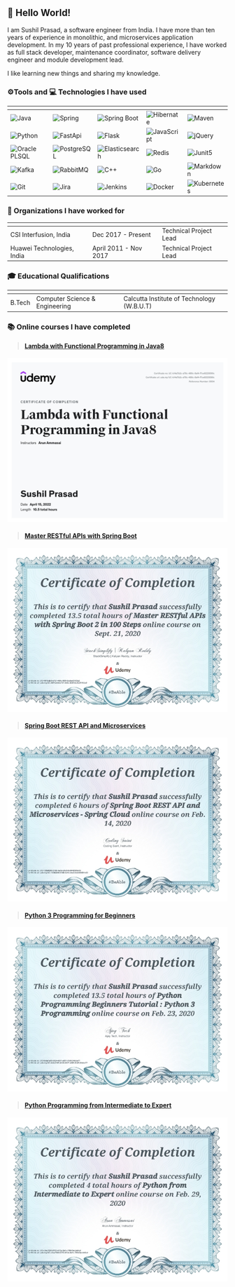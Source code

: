 ## 👋 Hello World!
I am Sushil Prasad, a software engineer from India.
I have more than ten years of experience in monolithic, and microservices application development.
In my 10 years of past professional experience, I have worked as full stack developer, maintenance coordinator, software delivery engineer and module development lead.

I like learning new things and sharing my knowledge.
 
### ⚙️Tools and 💻 Technologies I have used

| <!-- -->                                                                                                          | <!-- -->                                                                                                     | <!-- -->                                                                                                                  | <!-- -->                                                                                                          | <!-- -->                                                                                                     |
|-------------------------------------------------------------------------------------------------------------------|--------------------------------------------------------------------------------------------------------------|---------------------------------------------------------------------------------------------------------------------------|-------------------------------------------------------------------------------------------------------------------|--------------------------------------------------------------------------------------------------------------|
| ![Java](https://img.shields.io/badge/-Java-007396?style=plastic&logo=java&logoColor=white)                        | ![Spring](https://img.shields.io/badge/-Spring-43853d?style=plastic&logo=spring&logoColor=white)             | ![Spring Boot](https://img.shields.io/badge/-Spring%20Boot-43853d?style=plastic&logo=springboot&logoColor=white)          | ![Hibernate](https://img.shields.io/badge/-Hibernate-59666C?style=plastic&logo=hibernate&logoColor=white)         | ![Maven](https://img.shields.io/badge/-Maven-C71A36?style=plastic&logo=apachemaven&logoColor=white)          |
| ![Python](https://img.shields.io/badge/-Python-3776AB?style=plastic&logo=python&logoColor=white)                  | ![FastApi](https://img.shields.io/badge/-FastApi-3776AB?style=plastic&logo=fastapi&logoColor=white)          | ![Flask](https://img.shields.io/badge/-Flask-000000?style=plastic&logo=flask&logoColor=white)                             | ![JavaScript](https://img.shields.io/badge/-JavaScript-F7DF1E?style=plastic&logo=javascript&logoColor=black)      | ![jQuery](https://img.shields.io/badge/-jQuery-0769AD?style=plastic&logo=jquery&logoColor=white)             |
| ![Oracle PLSQL](https://img.shields.io/badge/-Oracle%20PL%20SQL-F80000?style=plastic&logo=oracle&logoColor=white) | ![PostgreSQL](https://img.shields.io/badge/-PostgreSQL-4169E1?style=plastic&logo=postgresql&logoColor=white) | ![Elasticsearch](https://img.shields.io/badge/-Elasticsearch-005571?style=plastic&logo=elasticsearch&logoColor=white)     | ![Redis](https://img.shields.io/badge/-Redis-DC382D?style=plastic&logo=redis&logoColor=white)                     | ![Junit5](https://img.shields.io/badge/-Junit5-25A162?style=plastic&logo=junit5&logoColor=white)             |
| ![Kafka](https://img.shields.io/badge/-Kafka-231F20?style=plastic&logo=apachekafka&logoColor=white)               | ![RabbitMQ](https://img.shields.io/badge/-RabbitMQ-FF6600?style=plastic&logo=rabbitmq&logoColor=white)       | ![C++](https://img.shields.io/badge/-C++-00599C?style=plastic&logo=cplusplus&logoColor=white)                             | ![Go](https://img.shields.io/badge/-Go-00ADD8?style=plastic&logo=go&logoColor=white)                              | ![Markdown](https://img.shields.io/badge/-Markdown-000000?style=plastic&logo=markdown&logoColor=white)       |
| ![Git](https://img.shields.io/badge/-Git-F05032?style=plastic&logo=git&logoColor=white)                           | ![Jira](https://img.shields.io/badge/-Jira-0052CC?style=plastic&logo=jira&logoColor=white)                   | ![Jenkins](https://img.shields.io/badge/-Jenkins-D24939?style=plastic&logo=jenkins&logoColor=white)                       | ![Docker](https://img.shields.io/badge/-Docker-2496ED?style=plastic&logo=docker&logoColor=white)                  | ![Kubernetes](https://img.shields.io/badge/-Kubernetes-326CE5?style=plastic&logo=kubernetes&logoColor=white) |


### 💼 Organizations I have worked for

| <!-- -->                   | <!-- -->              | <!-- -->               |
|----------------------------|-----------------------|------------------------|
| CSI Interfusion, India     | Dec 2017 - Present    | Technical Project Lead |
| Huawei Technologies, India | April 2011 - Nov 2017 | Technical Project Lead |

### 🎓 Educational Qualifications

| <!-- -->   | <!-- -->                       | <!-- -->                                   |
|------------|--------------------------------|--------------------------------------------|
| B.Tech     | Computer Science & Engineering | Calcutta Institute of Technology (W.B.U.T) |


### 📚 Online courses I have completed
>#### [Lambda with Functional Programming in Java8](https://www.udemy.com/certificate/UC-b14a7b2c-a78c-489c-8af4-f7ce8223099c//)
![lambda-with-functional-programming-in-java8](https://raw.githubusercontent.com/smallintro/smallintro.github.io/master/cource-certificates/lambda-with-functional-programming-in-java8.jpg)

>#### [Master RESTful APIs with Spring Boot](https://www.udemy.com/certificate/UC-49f1bdb9-e721-460c-965f-9cdbef3103a2/)
![master-restful-apis-with-spring-boot](https://raw.githubusercontent.com/smallintro/smallintro.github.io/master/cource-certificates/master-restful-apis-with-spring-boot.jpg)

>#### [Spring Boot REST API and Microservices](https://www.udemy.com/certificate/UC-135b6808-5188-4a1b-b6c5-8c0449581e53/)
![spring-boot-restapi-and-microservices](https://raw.githubusercontent.com/smallintro/smallintro.github.io/master/cource-certificates/spring-boot-restapi-and-microservices.jpg)

>#### [Python 3 Programming for Beginners](https://www.udemy.com/certificate/UC-6dda7ef5-b124-4037-a891-91dfc34dca77/)
![python-programming](https://raw.githubusercontent.com/smallintro/smallintro.github.io/master/cource-certificates/python-programming.jpg)

>#### [Python Programming from Intermediate to Expert](https://www.udemy.com/certificate/UC-c3ec7083-5753-413a-9e1c-789d3ecde6cd/)
![python-from-intermediate-to-expert](https://raw.githubusercontent.com/smallintro/smallintro.github.io/master/cource-certificates/python-from-intermediate-to-expert.jpg)

